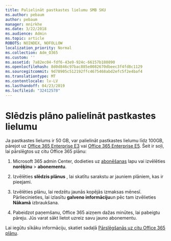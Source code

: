 ```yaml
---
title: Palielināt pastkastes lielumu SMB SKU
ms.author: pebaum
author: pebaum
manager: mnirkhe
ms.date: 3/22/2018
ms.audience: Admin
ms.topic: article
ROBOTS: NOINDEX, NOFOLLOW
localization_priority: Normal
ms.collection: Adm_O365
ms.custom: ''
ms.assetid: 7a82ec04-fdf6-43e9-924c-66157b180890
ms.openlocfilehash: 8d0d846c97bac885e0082670dbeec3f4fd8c1129
ms.sourcegitcommit: 9d78905c512192ffc4675468abd2efc5f2e4baf4
ms.translationtype: MT
ms.contentlocale: lv-LV
ms.lasthandoff: 04/23/2019
ms.locfileid: "32412578"
---
```

# <a name="switch-plans-to-increase-mailbox-size"></a>Slēdzis plāno palielināt pastkastes lielumu

Ja pastkastes lielums ir 50 GB, var palielināt pastkastes lielumu līdz 100GB, pārejot uz [Office 365 Enterprise E3](https://products.office.com/business/office-365-enterprise-e3-business-software) vai [Office 365 Enterprise E5](https://products.office.com/business/office-365-enterprise-e5-business-software). Šeit ir soļi, lai pārslēgtos uz citu Office 365 plānu:
  
1. Microsoft 365 admin Center, dodieties uz [abonēšanas](https://go.microsoft.com/fwlink/p/?linkid=842054) lapu vai izvēlēties **norēķinu** \> **abonementu**.
    
2. Izvēlēties **slēdzis plānus** , lai skatītu sarakstu ar jauniem plāniem, kas ir pieejami. 
    
3. Izvēlēties plānu, lai redzētu jaunās kopējās izmaksas mēnesī. Pārliecinieties, lai izlasītu **galveno informāciju**un pēc tam izvēlieties **Nākamā** izbraukšana. 
    
4. Pabeidzot paņemšanu, Office 365 aizņem dažas minūtes, lai pabeigtu pāreju. Jūs varat sākt lietot uzreiz savu jauno abonementu.
    
Lai iegūtu sīkāku informāciju, skatiet sadaļā [Pārslēgšanās uz citu Office 365 plānu](https://support.office.com/article/73318661-8f33-478b-bcc7-fb8d69dbb22a).
  

